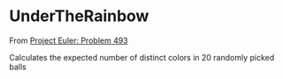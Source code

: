 # UnderTheRainbow

From [Project Euler: Problem 493](https://projecteuler.net/problem=493)

Calculates the expected number of distinct colors in 20 randomly picked balls
